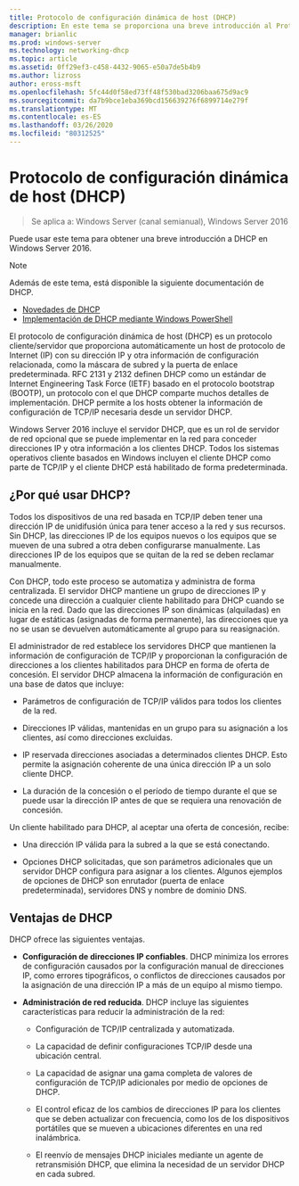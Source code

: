 ```yaml
---
title: Protocolo de configuración dinámica de host (DHCP)
description: En este tema se proporciona una breve introducción al Protocolo de configuración dinámica de host (DHCP) en Windows Server 2016.
manager: brianlic
ms.prod: windows-server
ms.technology: networking-dhcp
ms.topic: article
ms.assetid: 0ff29ef3-c458-4432-9065-e50a7de5b4b9
ms.author: lizross
author: eross-msft
ms.openlocfilehash: 5fc44d0f58ed73ff48f530bad3206baa675d9ac9
ms.sourcegitcommit: da7b9bce1eba369bcd156639276f6899714e279f
ms.translationtype: MT
ms.contentlocale: es-ES
ms.lasthandoff: 03/26/2020
ms.locfileid: "80312525"
---
```

# <a name="dynamic-host-configuration-protocol-dhcp"></a>Protocolo de configuración dinámica de host (DHCP)

>Se aplica a: Windows Server (canal semianual), Windows Server 2016

Puede usar este tema para obtener una breve introducción a DHCP en Windows Server 2016.

> [!NOTE]
> Además de este tema, está disponible la siguiente documentación de DHCP.
>
> - [Novedades de DHCP](What-s-New-in-DHCP.md)
> - [Implementación de DHCP mediante Windows PowerShell](dhcp-deploy-wps.md)

El protocolo de configuración dinámica de host (DHCP) es un protocolo cliente/servidor que proporciona automáticamente un host de protocolo de Internet (IP) con su dirección IP y otra información de configuración relacionada, como la máscara de subred y la puerta de enlace predeterminada. RFC 2131 y 2132 definen DHCP como un estándar de Internet Engineering Task Force (IETF) basado en el protocolo bootstrap (BOOTP), un protocolo con el que DHCP comparte muchos detalles de implementación. DHCP permite a los hosts obtener la información de configuración de TCP/IP necesaria desde un servidor DHCP.

Windows Server 2016 incluye el servidor DHCP, que es un rol de servidor de red opcional que se puede implementar en la red para conceder direcciones IP y otra información a los clientes DHCP. Todos los sistemas operativos cliente basados en Windows incluyen el cliente DHCP como parte de TCP/IP y el cliente DHCP está habilitado de forma predeterminada.

## <a name="why-use-dhcp"></a>¿Por qué usar DHCP?

Todos los dispositivos de una red basada en TCP/IP deben tener una dirección IP de unidifusión única para tener acceso a la red y sus recursos. Sin DHCP, las direcciones IP de los equipos nuevos o los equipos que se mueven de una subred a otra deben configurarse manualmente. Las direcciones IP de los equipos que se quitan de la red se deben reclamar manualmente.

Con DHCP, todo este proceso se automatiza y administra de forma centralizada. El servidor DHCP mantiene un grupo de direcciones IP y concede una dirección a cualquier cliente habilitado para DHCP cuando se inicia en la red. Dado que las direcciones IP son dinámicas (alquiladas) en lugar de estáticas (asignadas de forma permanente), las direcciones que ya no se usan se devuelven automáticamente al grupo para su reasignación.

El administrador de red establece los servidores DHCP que mantienen la información de configuración de TCP/IP y proporcionan la configuración de direcciones a los clientes habilitados para DHCP en forma de oferta de concesión. El servidor DHCP almacena la información de configuración en una base de datos que incluye:

- Parámetros de configuración de TCP/IP válidos para todos los clientes de la red.

- Direcciones IP válidas, mantenidas en un grupo para su asignación a los clientes, así como direcciones excluidas.

- IP reservada direcciones asociadas a determinados clientes DHCP. Esto permite la asignación coherente de una única dirección IP a un solo cliente DHCP.

- La duración de la concesión o el período de tiempo durante el que se puede usar la dirección IP antes de que se requiera una renovación de concesión.

Un cliente habilitado para DHCP, al aceptar una oferta de concesión, recibe:

- Una dirección IP válida para la subred a la que se está conectando.  
  
- Opciones DHCP solicitadas, que son parámetros adicionales que un servidor DHCP configura para asignar a los clientes. Algunos ejemplos de opciones de DHCP son enrutador (puerta de enlace predeterminada), servidores DNS y nombre de dominio DNS.

## <a name="benefits-of-dhcp"></a>Ventajas de DHCP

DHCP ofrece las siguientes ventajas.

- **Configuración de direcciones IP confiables**. DHCP minimiza los errores de configuración causados por la configuración manual de direcciones IP, como errores tipográficos, o conflictos de direcciones causados por la asignación de una dirección IP a más de un equipo al mismo tiempo.

- **Administración de red reducida**. DHCP incluye las siguientes características para reducir la administración de la red:

    - Configuración de TCP/IP centralizada y automatizada.

    - La capacidad de definir configuraciones TCP/IP desde una ubicación central.

    - La capacidad de asignar una gama completa de valores de configuración de TCP/IP adicionales por medio de opciones de DHCP.

    - El control eficaz de los cambios de direcciones IP para los clientes que se deben actualizar con frecuencia, como los de los dispositivos portátiles que se mueven a ubicaciones diferentes en una red inalámbrica.

    - El reenvío de mensajes DHCP iniciales mediante un agente de retransmisión DHCP, que elimina la necesidad de un servidor DHCP en cada subred.

